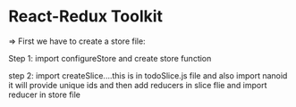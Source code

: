 # React-Redux Toolkit

=> First we have to create a store file:

Step 1: import configureStore and create store function

step 2: import createSlice....this is in todoSlice.js file
and also import nanoid it will provide unique ids
and then add reducers in slice flie and import reducer in store file